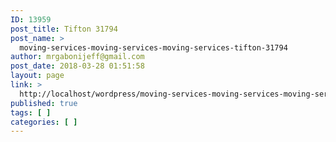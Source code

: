 ```yaml
---
ID: 13959
post_title: Tifton 31794
post_name: >
  moving-services-moving-services-moving-services-tifton-31794
author: mrgabonijeff@gmail.com
post_date: 2018-03-28 01:51:58
layout: page
link: >
  http://localhost/wordpress/moving-services-moving-services-moving-services-tifton-31794/
published: true
tags: [ ]
categories: [ ]
---
```

